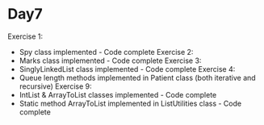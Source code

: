 Day7
====
Exercise 1:
  - Spy class implemented - Code complete
Exercise 2:
  - Marks class implemented - Code complete
Exercise 3:
  - SinglyLinkedList class implemented - Code complete
Exercise 4:
  - Queue length methods implemented in Patient class (both iterative and recursive)
Exercise 9:
  - IntList & ArrayToList classes implemented - Code complete
  - Static method ArrayToList implemented in ListUtilities class - Code complete
